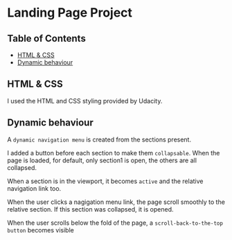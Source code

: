 # Landing Page Project

## Table of Contents

* [HTML & CSS](#HTML-&-CSS)
* [Dynamic behaviour](#Dynamic-behaviour)

## HTML & CSS

I used the HTML and CSS styling provided by Udacity.

## Dynamic behaviour

A `dynamic navigation menu` is created from the sections present.

I added a button before each section to make them `collapsable`.
When the page is loaded, for default, only section1 is open, the others are all collapsed.

When a section is in the viewport, it becomes `active` and the relative navigation link too.

When the user clicks a nagigation menu link, the page scroll smoothly to the relative section. If this section was collapsed, it is opened.

When the user scrolls below the fold of the page, a `scroll-back-to-the-top button` becomes visible
